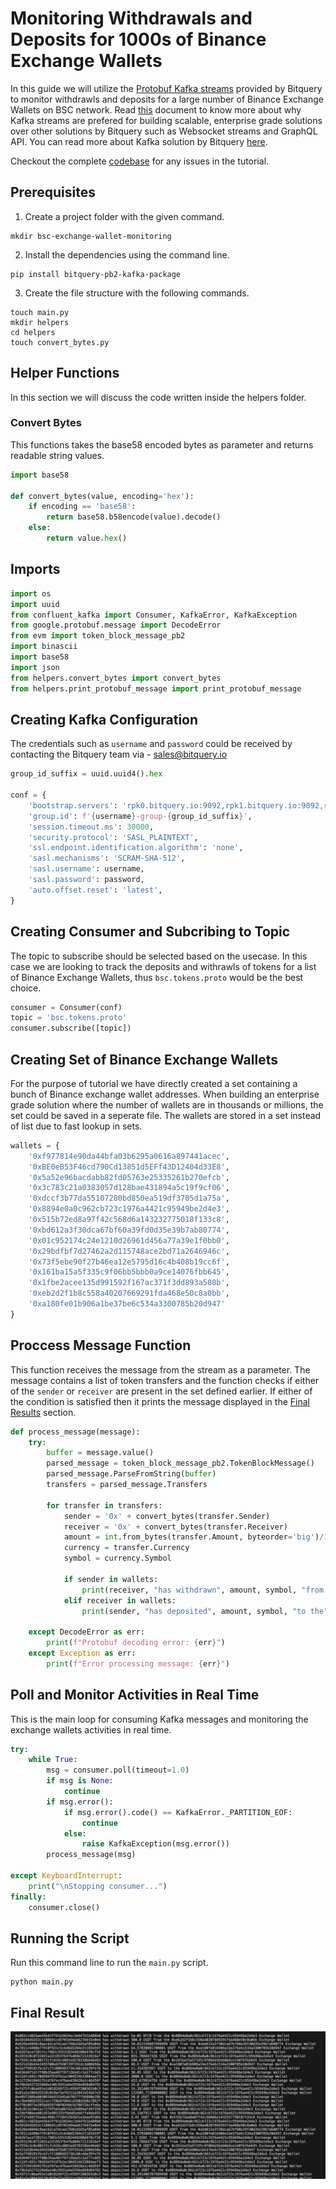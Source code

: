 # Monitoring Withdrawals and Deposits for 1000s of Binance Exchange Wallets

In this guide we will utilize the [Protobuf Kafka streams](docs/streams/protobuf/kafka-protobuf-python.md) provided by Bitquery to monitor withdrawls and deposits for a large number of Binance Exchange Wallets on BSC network. Read [this](docs/streams/compare-websocket-kafka.md) document to know more about why Kafka streams are prefered for building scalable, enterprise grade solutions over other solutions by Bitquery such as Websocket streams and GraphQL API. You can read more about Kafka solution by Bitquery [here](docs/streams/kafka-streaming-concepts.md).

Checkout the complete [codebase](https://github.com/bitquery/bcs-exchange-wallets-monitoring) for any issues in the tutorial.

## Prerequisites

1. Create a project folder with the given command.

```shell
mkdir bsc-exchange-wallet-monitoring
```

2. Install the dependencies using the command line.

```shell
pip install bitquery-pb2-kafka-package
```

3. Create the file structure with the following commands.

```shell
touch main.py
mkdir helpers
cd helpers
touch convert_bytes.py
```

## Helper Functions

In this section we will discuss the code written inside the helpers folder.

### Convert Bytes

This functions takes the base58 encoded bytes as parameter and returns readable string values.

```python
import base58

def convert_bytes(value, encoding='hex'):
    if encoding == 'base58':
        return base58.b58encode(value).decode()
    else:
        return value.hex()
```

## Imports

```python
import os
import uuid
from confluent_kafka import Consumer, KafkaError, KafkaException
from google.protobuf.message import DecodeError
from evm import token_block_message_pb2
import binascii
import base58
import json
from helpers.convert_bytes import convert_bytes 
from helpers.print_protobuf_message import print_protobuf_message
```

## Creating Kafka Configuration

The credentials such as `username` and `password` could be received by contacting the Bitquery team via - sales@bitquery.io

```python
group_id_suffix = uuid.uuid4().hex

conf = {
    'bootstrap.servers': 'rpk0.bitquery.io:9092,rpk1.bitquery.io:9092,rpk2.bitquery.io:9092',
    'group.id': f'{username}-group-{group_id_suffix}',  
    'session.timeout.ms': 30000,
    'security.protocol': 'SASL_PLAINTEXT',
    'ssl.endpoint.identification.algorithm': 'none',
    'sasl.mechanisms': 'SCRAM-SHA-512',
    'sasl.username': username,
    'sasl.password': password,
    'auto.offset.reset': 'latest',
}
```

## Creating Consumer and Subcribing to Topic
The topic to subscribe should be selected based on the usecase. In this case we are looking to track the deposits and withrawls of tokens for a list of Binance Exchange Wallets, thus `bsc.tokens.proto` would be the best choice.

```python
consumer = Consumer(conf)
topic = 'bsc.tokens.proto'
consumer.subscribe([topic])
```

## Creating Set of Binance Exchange Wallets

For the purpose of tutorial we have directly created a set containing a bunch of Binance exchange wallet addresses. When building an enterprise grade solution where the number of wallets are in thousands or millions, the set could be saved in a seperate file. The wallets are stored in a set instead of list due to fast lookup in sets.

```python
wallets = {
    '0xf977814e90da44bfa03b6295a0616a897441acec', 
    '0xBE0eB53F46cd790Cd13851d5EFf43D12404d33E8', 
    '0x5a52e96bacdabb82fd05763e25335261b270efcb',
    '0x3c783c21a0383057d128bae431894a5c19f9cf06',
    '0xdccf3b77da55107280bd850ea519df3705d1a75a',
    '0x8894e0a0c962cb723c1976a4421c95949be2d4e3',
    '0x515b72ed8a97f42c568d6a143232775018f133c8',
    '0xbd612a3f30dca67bf60a39fd0d35e39b7ab80774',
    '0x01c952174c24e1210d26961d456a77a39e1f0bb0',
    '0x29bdfbf7d27462a2d115748ace2bd71a2646946c',
    '0x73f5ebe90f27b46ea12e5795d16c4b408b19cc6f',
    '0x161ba15a5f335c9f06bb5bbb0a9ce14076fbb645',
    '0x1fbe2acee135d991592f167ac371f3dd893a508b',
    '0xeb2d2f1b8c558a40207669291fda468e50c8a0bb',
    '0xa180fe01b906a1be37be6c534a3300785b20d947'
}
```

## Proccess Message Function

This function receives the message from the stream as a parameter. The message contains a list of token transfers and the function checks if either of the `sender` or `receiver` are present in the set defined earlier. If either of the condition is satisfied then it prints the message displayed in the [Final Results](#final-result) section.

```python
def process_message(message):
    try:
        buffer = message.value()
        parsed_message = token_block_message_pb2.TokenBlockMessage()
        parsed_message.ParseFromString(buffer)
        transfers = parsed_message.Transfers

        for transfer in transfers:
            sender = '0x' + convert_bytes(transfer.Sender)
            receiver = '0x' + convert_bytes(transfer.Receiver)
            amount = int.from_bytes(transfer.Amount, byteorder='big')/10e18
            currency = transfer.Currency
            symbol = currency.Symbol

            if sender in wallets:
                print(receiver, "has withdrawn", amount, symbol, "from the", sender, "Exchange Wallet")
            elif receiver in wallets:
                print(sender, "has deposited", amount, symbol, "to the", receiver, "Exchange Wallet")

    except DecodeError as err:
        print(f"Protobuf decoding error: {err}")
    except Exception as err:
        print(f"Error processing message: {err}")

```

##  Poll and Monitor Activities in Real Time

This is the main loop for consuming Kafka messages and monitoring the exchange wallets activities in real time.

```python
try:
    while True:
        msg = consumer.poll(timeout=1.0)
        if msg is None:
            continue
        if msg.error():
            if msg.error().code() == KafkaError._PARTITION_EOF:
                continue
            else:
                raise KafkaException(msg.error())
        process_message(msg)

except KeyboardInterrupt:
    print("\nStopping consumer...")
finally:
    consumer.close()
```

## Running the Script

Run this command line to run the `main.py` script.

```shell
python main.py
```

## Final Result

![Final Results of Project](../../static/img/usecases/kafka-examples/result.png)
